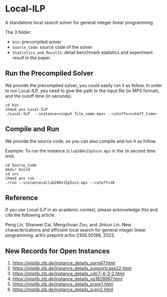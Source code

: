 # Local-ILP
A standalone local search solver for general integer linear programming

The 3 folder:
- `bin`: precompiled solver
- `Source_Code`: source code of the solver
- `Statistics_and_Results`: detail benchmark statistics and experiment result in the paper.

## Run the Precompiled Solver
We provide the precompiled solver, you could easily run it as follow.
In order to run Local-ILP, you need to give the path to the input file (in MPS format), and the cutoff time (in seconds).
```
cd bin
chmod a+x Local-ILP
./Local-ILP  --instance=<input_file_name.mps> --cutoff=<cutoff_time>
```

## Compile and Run
We provide the source code, so you can also compile and run it as follow.

Example: To run the instance `2club200v15p5scn.mps` in the `10` second time limit.

```
cd Source_Code
mkdir build
cd src
chmod a+x run
./run --instance=2club200v15p5scn.mps --cutoff=10
```

## Reference
If you use Local-ILP in an academic context, please acknowledge this and cite the following article.

Peng Lin, Shaowei Cai, Mengchuan Zou, and Jinkun Lin. New characterizations and efficient local search for general integer linear programming. arXiv preprint arXiv:2305.00188, 2023.

## New Records for Open Instances
1. https://miplib.zib.de/instance_details_sorrell7.html
2. https://miplib.zib.de/instance_details_supportcase22.html
3. https://miplib.zib.de/instance_details_cdc7-4-3-2.html
4. https://miplib.zib.de/instance_details_ns1828997.html
5. https://miplib.zib.de/instance_details_scpm1.html
6. https://miplib.zib.de/instance_details_scpn2.html